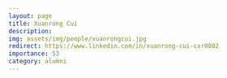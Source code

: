 ```yaml
---
layout: page
title: Xuanrong Cui
description:
img: assets/img/people/xuanrongcui.jpg
redirect: https://www.linkedin.com/in/xuanrong-cui-cxr0802
importance: 53
category: alumni
---
```


